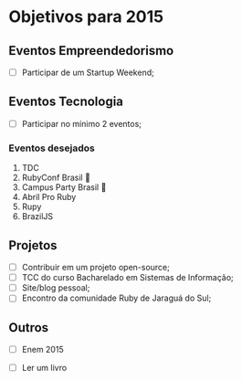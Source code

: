# Objetivos para 2015

## Eventos Empreendedorismo

- [ ] Participar de um Startup Weekend;

## Eventos Tecnologia

- [ ] Participar no mínimo 2 eventos;

### Eventos desejados

1. TDC
2. RubyConf Brasil :metal:
3. Campus Party Brasil :metal:
4. Abril Pro Ruby
5. Rupy
6. BrazilJS

## Projetos

- [ ] Contribuir em um projeto open-source;
- [ ] TCC do curso Bacharelado em Sistemas de Informação;
- [ ] Site/blog pessoal;
- [ ] Encontro da comunidade Ruby de Jaraguá do Sul;

## Outros

- [ ] Enem 2015
- [ ] Ler um livro
 
